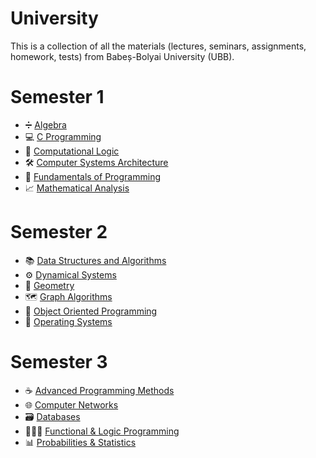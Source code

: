 # University
 This is a collection of all the materials (lectures, seminars, assignments, homework, tests) from Babeș-Bolyai University (UBB).

# Semester 1
- ➗ [Algebra](./Semester%201/Algebra)
- 💻 [C Programming](./Semester%201/C%20Programming)
- 🧠 [Computational Logic](./Semester%201/Computational%20Logic)
- 🛠️ [Computer Systems Architecture](./Semester%201/Computer%20System%20Architecture)
- 👾 [Fundamentals of Programming](./Semester%201/Fundamentals%20of%20Programming)
- 📈 [Mathematical Analysis](./Semester%201/Mathematical%20Analysis)

# Semester 2
- 📚 [Data Structures and Algorithms](./Semester%202/Data%20Structures%20and%20Algorithms)
- ⚙️ [Dynamical Systems](./Semester%202/Dynamical%20Systems)
- 📐 [Geometry](./Semester%202/Geometry)
- 🗺️ [Graph Algorithms](./Semester%202/Graph%20Algorithms)
- 👀 [Object Oriented Programming](./Semester%202/Object%20Oriented%20Programming)
- 🐧 [Operating Systems](./Semester%202/Operating%20Systems)

# Semester 3
- ☕ [Advanced Programming Methods](./Semester%203/Advanced%20Programming%20Methods)
- 🌐 [Computer Networks](./Semester%203/Computer%20Networks)
- 🗃️ [Databases](./Semester%203/Databases)
- 👨🏻‍🦳 [Functional & Logic Programming](./Semester%203/Logical%20&%20Functional%20Programming)
- 📊 [Probabilities & Statistics](./Semester%203/Probabilities%20%26%20Statistics)
